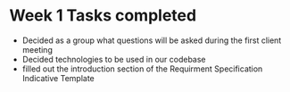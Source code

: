 # Week 1 Tasks completed
- Decided as a group what questions will be asked during the first client meeting
- Decided technologies to be used in our codebase
- filled out the introduction section of the Requirment Specification Indicative Template
